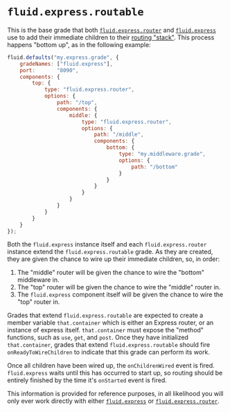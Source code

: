 # `fluid.express.routable`

This is the base grade that both [`fluid.express.router`](router.md) and [`fluid.express`](express.md) use to add their
immediate children to  their [routing "stack"](router.md).  This process happens "bottom up", as in the following example:

```javascript
fluid.defaults("my.express.grade", {
    gradeNames: ["fluid.express"],
    port:       "8090",
    components: {
        top: {
            type: "fluid.express.router",
            options: {
                path: "/top",
                components: {
                    middle: {
                        type: "fluid.express.router",
                        options: {
                            path: "/middle",
                            components: {
                                bottom: {
                                    type: "my.middleware.grade",
                                    options: {
                                        path: "/bottom"
                                    }
                                }
                            }
                        }
                    }
                }
            }
        }
    }
});
```

Both the `fluid.express` instance itself and each `fluid.express.router` instance extend the `fluid.express.routable`
grade.  As they are created, they are given the chance to wire up their immediate children, so, in order:

1. The "middle" router will be given the chance to wire the "bottom" middleware in.
2. The "top" router will be given the chance to wire the "middle" router in.
3. The `fluid.express` component itself will be given the chance to wire the "top" router in.

Grades that extend `fluid.express.routable` are expected to create a member variable `that.container` which is either
an Express router, or an instance of express itself.  `that.container` must expose the "method" functions, such as
`use`, `get`, and `post`.  Once they have initialized `that.container`, grades that extend `fluid.express.routable`
should fire `onReadyToWireChildren` to indicate that this grade can perform its work.

Once all children have been wired up, the `onChildrenWired` event is fired.  `fluid.express` waits until this has
occurred to start up, so routing should be entirely finished by the time it's `onStarted` event is fired.

This information is provided for reference purposes, in all likelihood you will only ever work directly with either
[`fluid.express`](express.md) or [`fluid.express.router`](router.md).
